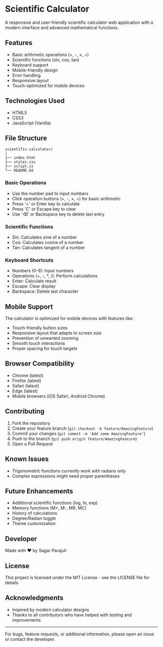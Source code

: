 # Scientific Calculator

A responsive and user-friendly scientific calculator web application with a modern interface and advanced mathematical functions.


## Features

- Basic arithmetic operations (+, -, ×, ÷)
- Scientific functions (sin, cos, tan)
- Keyboard support
- Mobile-friendly design
- Error handling
- Responsive layout
- Touch-optimized for mobile devices

## Technologies Used

- HTML5
- CSS3
- JavaScript (Vanilla)

## File Structure

```
scientific-calculator/
│
├── index.html
├── styles.css
├── script.js
└── README.md
```
### Basic Operations
- Use the number pad to input numbers
- Click operation buttons (+, -, ×, ÷) for basic arithmetic
- Press '=' or Enter key to calculate
- Press 'C' or Escape key to clear
- Use '⌫' or Backspace key to delete last entry

### Scientific Functions
- Sin: Calculates sine of a number
- Cos: Calculates cosine of a number
- Tan: Calculates tangent of a number

### Keyboard Shortcuts
- Numbers (0-9): Input numbers
- Operations (+, -, *, /): Perform calculations
- Enter: Calculate result
- Escape: Clear display
- Backspace: Delete last character

## Mobile Support

The calculator is optimized for mobile devices with features like:
- Touch-friendly button sizes
- Responsive layout that adapts to screen size
- Prevention of unwanted zooming
- Smooth touch interactions
- Proper spacing for touch targets

## Browser Compatibility

- Chrome (latest)
- Firefox (latest)
- Safari (latest)
- Edge (latest)
- Mobile browsers (iOS Safari, Android Chrome)

## Contributing

1. Fork the repository
2. Create your feature branch (`git checkout -b feature/AmazingFeature`)
3. Commit your changes (`git commit -m 'Add some AmazingFeature'`)
4. Push to the branch (`git push origin feature/AmazingFeature`)
5. Open a Pull Request

## Known Issues

- Trigonometric functions currently work with radians only
- Complex expressions might need proper parentheses

## Future Enhancements

- Additional scientific functions (log, ln, exp)
- Memory functions (M+, M-, MR, MC)
- History of calculations
- Degree/Radian toggle
- Theme customization

## Developer

Made with ❤️ by Sagar Parajuli

## License

This project is licensed under the MIT License - see the LICENSE file for details

## Acknowledgments

- Inspired by modern calculator designs
- Thanks to all contributors who have helped with testing and improvements

---

For bugs, feature requests, or additional information, please open an issue or contact the developer.
